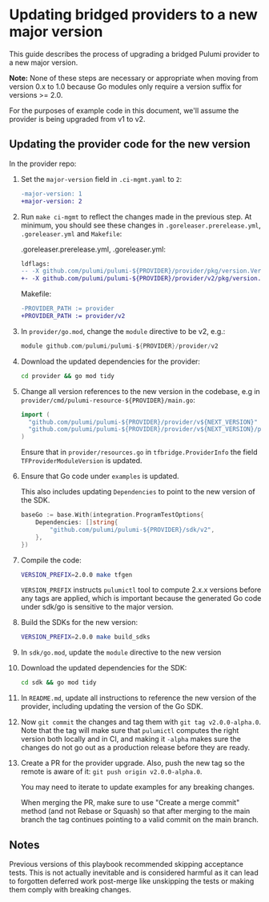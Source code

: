 # Updating bridged providers to a new major version

This guide describes the process of upgrading a bridged Pulumi provider to a new major version.

**Note:** None of these steps are necessary or appropriate when moving from version 0.x to 1.0 because Go modules only
require a version suffix for versions >= 2.0.

For the purposes of example code in this document, we'll assume the provider is being upgraded from v1 to v2.

## Updating the provider code for the new version

In the provider repo:

1. Set the `major-version` field in `.ci-mgmt.yaml` to `2`:

    ```patch
    -major-version: 1
    +major-version: 2
    ```

1. Run `make ci-mgmt` to reflect the changes made in the previous step. At minimum, you
   should see these changes in `.goreleaser.prerelease.yml`, `.goreleaser.yml` and
   `Makefile`:

    .goreleaser.prerelease.yml, .goreleaser.yml:

    ```patch
    ldflags:
    -- -X github.com/pulumi/pulumi-${PROVIDER}/provider/pkg/version.Version={{.Tag}}
    +- -X github.com/pulumi/pulumi-${PROVIDER}/provider/v2/pkg/version.Version={{.Tag}}
    ```

    Makefile:

    ```patch
    -PROVIDER_PATH := provider
    +PROVIDER_PATH := provider/v2
    ```

1. In `provider/go.mod`, change the `module` directive to be v2, e.g.:

    ```go
    module github.com/pulumi/pulumi-${PROVIDER}/provider/v2
    ```

1. Download the updated dependencies for the provider:

    ```bash
    cd provider && go mod tidy
    ```

1. Change all version references to the new version in the codebase, e.g in
   `provider/cmd/pulumi-resource-${PROVIDER}/main.go`:

    ```go
    import (
      "github.com/pulumi/pulumi-${PROVIDER}/provider/v${NEXT_VERSION}"
      "github.com/pulumi/pulumi-${PROVIDER}/provider/v${NEXT_VERSION}/pkg/version"
    )
    ```

    Ensure that in `provider/resources.go` in `tfbridge.ProviderInfo` the field `TFProviderModuleVersion` is updated.

1. Ensure that Go code under `examples` is updated.

   This also includes updating `Dependencies` to point to the new version of the SDK.

   ```go
   baseGo := base.With(integration.ProgramTestOptions{
       Dependencies: []string{
           "github.com/pulumi/pulumi-${PROVIDER}/sdk/v2",
       },
   })
   ```

1. Compile the code:

    ```bash
    VERSION_PREFIX=2.0.0 make tfgen
    ```

    `VERSION_PREFIX` instructs `pulumictl` tool to compute 2.x.x versions before any tags are applied, which is
    important because the generated Go code under sdk/go is sensitive to the major version.

1. Build the SDKs for the new version:

    ```bash
    VERSION_PREFIX=2.0.0 make build_sdks
    ```

1. In `sdk/go.mod`, update the `module` directive to the new version

1. Download the updated dependencies for the SDK:

    ```bash
    cd sdk && go mod tidy
    ```

1. In `README.md`, update all instructions to reference the new version of the provider, including updating the version
   of the Go SDK.

1. Now `git commit` the changes and tag them with `git tag v2.0.0-alpha.0`. Note that the tag will make sure that
   `pulumictl` computes the right version both locally and in CI, and making it `-alpha` makes sure the changes do not
   go out as a production release before they are ready.

1. Create a PR for the provider upgrade. Also, push the new tag so the remote is aware of it:
   `git push origin v2.0.0-alpha.0`.

   You may need to iterate to update examples for any breaking changes.

   When merging the PR, make sure to use "Create a merge commit" method (and not Rebase or Squash) so that after merging
   to the main branch the tag continues pointing to a valid commit on the main branch.


## Notes

Previous versions of this playbook recommended skipping acceptance tests. This is not actually inevitable and is
considered harmful as it can lead to forgotten deferred work post-merge like unskipping the tests or making them comply
with breaking changes.
